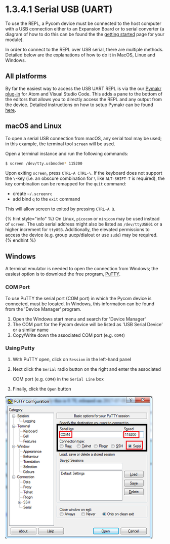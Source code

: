 # 1.3.4.1 Serial USB \(UART\)

To use the REPL, a Pycom device must be connected to the host computer with a USB connection either to an Expansion Board or to serial converter \(a diagram of how to do this can be found the the [getting started](../../introduction.md) page for your module\).

In order to connect to the REPL over USB serial, there are multiple methods. Detailed below are the explanations of how to do it in MacOS, Linux and Windows.

## All platforms

By far the easiest way to access the USB UART REPL is via the our [Pymakr plug-in](../../../pymakr/installation/) for Atom and Visual Studio Code. This adds a pane to the bottom of the editors that allows you to directly access the REPL and any output from the device. Detailed instructions on how to setup Pymakr can be found [here](../../../pymakr/installation/).

## macOS and Linux

To open a serial USB connection from macOS, any serial tool may be used; in this example, the terminal tool `screen` will be used.

Open a terminal instance and run the following commands:

```bash
$ screen /dev/tty.usbmodem* 115200
```

Upon exiting `screen`, press `CTRL-A CTRL-\`. If the keyboard does not support the `\`-key \(i.e. an obscure combination for `\` like `ALT-SHIFT-7` is required\), the key combination can be remapped for the `quit` command:

* create `~/.screenrc`
* add bind `q` to the `exit` command

This will allow screen to exited by pressing `CTRL-A Q`.

{% hint style="info" %}
On Linux, `picocom` or `minicom` may be used instead of `screen`. The usb serial address might also be listed as `/dev/ttyUSB01` or a higher increment for `ttyUSB`. Additionally, the elevated permissions to access the device \(e.g. group uucp/dialout or use `sudo`\) may be required.
{% endhint %}

## Windows

A terminal emulator is needed to open the connection from Windows; the easiest option is to download the free program, [PuTTY](https://www.chiark.greenend.org.uk/~sgtatham/putty/latest.html).

### COM Port

To use PuTTY the serial port \(COM port\) in which the Pycom device is connected, must be located. In Windows, this information can be found from the 'Device Manager' program.

1. Open the Windows start menu and search for 'Device Manager'
2. The COM port for the Pycom device will be listed as 'USB Serial Device' or a similar name
3. Copy/Write down the associated COM port \(e.g. `COM4`\)

### Using Putty

1. With PuTTY open, click on `Session` in the left-hand panel
2. Next click the `Serial` radio button on the right and enter the associated

   COM port \(e.g. `COM4`\) in the `Serial Line` box

3. Finally, click the `Open` button

![](../../../.gitbook/assets/putty.png)

